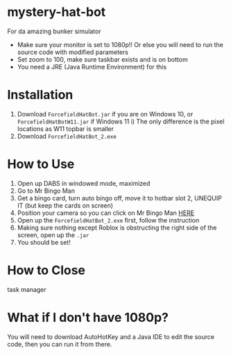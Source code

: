 # mystery-hat-bot
For da amazing bunker simulator

* Make sure your monitor is set to 1080p!! Or else you will need to run the source code with modified parameters
* Set zoom to 100, make sure taskbar exists and is on bottom
* You need a JRE (Java Runtime Environment) for this

# Installation
1. Download `ForcefieldHatBot.jar` if you are on Windows 10, or `ForcefieldHatBotW11.jar` if Windows 11
     i) The only difference is the pixel locations as W11 topbar is smaller
2. Download `ForcefieldHatBot_2.exe`

# How to Use
1. Open up DABS in windowed mode, maximized
2. Go to Mr Bingo Man
3. Get a bingo card, turn auto bingo off, move it to hotbar slot 2, UNEQUIP IT (but keep the cards on screen)
4. Position your camera so you can click on Mr Bingo Man [HERE](https://cdn.discordapp.com/attachments/401130434378989592/1113540434011095100/bingomoment.png)
5. Open up the `ForcefieldHatBot_2.exe` first, follow the instruction
6. Making sure nothing except Roblox is obstructing the right side of the screen, open up the `.jar`
7. You should be set!

# How to Close
task manager

# What if I don't have 1080p?
You will need to download AutoHotKey and a Java IDE to edit the source code, then you can run it from there.
